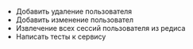 


* Добавить удаление пользователя
* Добавить изменение пользовател
* Извлечение всех сессий пользователя из редиса
* Написать тесты к сервису
